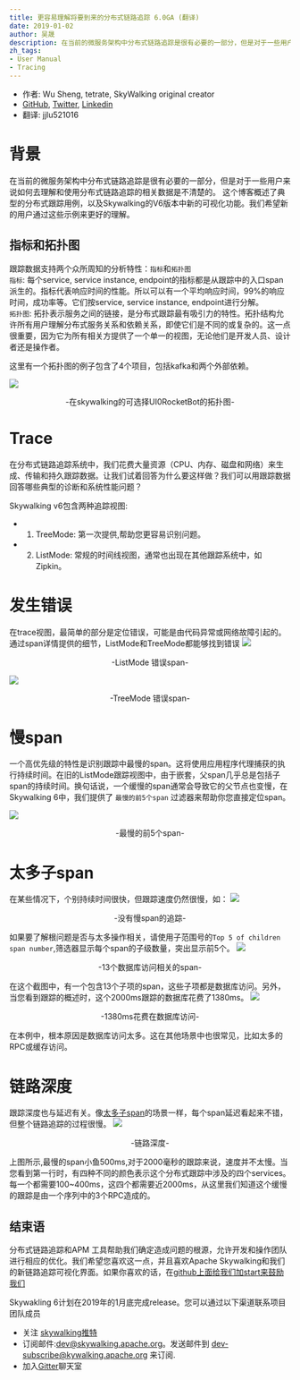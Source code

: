 ```yaml
---
title: 更容易理解将要到来的分布式链路追踪 6.0GA (翻译)
date: 2019-01-02
author: 吴晟
description: 在当前的微服务架构中分布式链路追踪是很有必要的一部分，但是对于一些用户来说如何去理解和使用分布式链路追踪的相关数据是不清楚的。这个博客概述了典型的分布式跟踪用例，以及 Skywalking 的 V6 版本中新的可视化功能。我们希望新的用户通过这些示例来更好的理解。
zh_tags:
- User Manual
- Tracing
---
```


- 作者: Wu Sheng, tetrate, SkyWalking original creator
- [GitHub](https://github.com/wu-sheng), [Twitter](https://x.com/wusheng1108), [Linkedin](https://www.linkedin.com/in/wusheng1108)
- 翻译: jjlu521016

# 背景

在当前的微服务架构中分布式链路追踪是很有必要的一部分，但是对于一些用户来说如何去理解和使用分布式链路追踪的相关数据是不清楚的。
这个博客概述了典型的分布式跟踪用例，以及Skywalking的V6版本中新的可视化功能。我们希望新的用户通过这些示例来更好的理解。

## 指标和拓扑图

跟踪数据支持两个众所周知的分析特性：`指标`和`拓扑图`  
`指标`: 每个service, service instance, endpoint的指标都是从跟踪中的入口span派生的。指标代表响应时间的性能。所以可以有一个平均响应时间，99%的响应时间，成功率等。它们按service, service instance, endpoint进行分解。  
`拓扑图`: 拓扑表示服务之间的链接，是分布式跟踪最有吸引力的特性。拓扑结构允许所有用户理解分布式服务关系和依赖关系，即使它们是不同的或复杂的。这一点很重要，因为它为所有相关方提供了一个单一的视图，无论他们是开发人员、设计者还是操作者。

这里有一个拓扑图的例子包含了4个项目，包括kafka和两个外部依赖。

![](0081Kckwly1gkl44oveesj31gr0u00u1.jpg)

<p align="center">-在skywalking的可选择UI0RocketBot的拓扑图-</p>

# Trace

在分布式链路追踪系统中，我们花费大量资源（CPU、内存、磁盘和网络）来生成、传输和持久跟踪数据。让我们试着回答为什么要这样做？我们可以用跟踪数据回答哪些典型的诊断和系统性能问题？  

Skywalking v6包含两种追踪视图:

+ 1. TreeMode: 第一次提供,帮助您更容易识别问题。
+ 2. ListMode: 常规的时间线视图，通常也出现在其他跟踪系统中，如Zipkin。

# 发生错误

在trace视图，最简单的部分是定位错误，可能是由代码异常或网络故障引起的。通过span详情提供的细节，ListMode和TreeMode都能够找到错误
![](0081Kckwly1gkl44lh09oj32ha0se42w.jpg)

<p align="center">-ListMode 错误span-</p>

![](0081Kckwly1gkl44kwl6nj31q20u0dl0.jpg)

<p align="center">-TreeMode 错误span-</p>

# 慢span

一个高优先级的特性是识别跟踪中最慢的span。这将使用应用程序代理捕获的执行持续时间。在旧的ListMode跟踪视图中，由于嵌套，父span几乎总是包括子span的持续时间。换句话说，一个缓慢的span通常会导致它的父节点也变慢，在Skywalking 6中，我们提供了 `最慢的前5个span` 过滤器来帮助你您直接定位span。

![](0081Kckwly1gkl44odek5j31sd0u0q8f.jpg)

<p align="center">-最慢的前5个span-</p>


# 太多子span

在某些情况下，个别持续时间很快，但跟踪速度仍然很慢，如：
![](0081Kckwly1gkl44mxmddj310i0lktbp.jpg)

<p align="center">-没有慢span的追踪-</p>

如果要了解根问题是否与太多操作相关，请使用子范围号的`Top 5 of children span number`,筛选器显示每个span的子级数量，突出显示前5个。
![](0081Kckwly1gkl44nbryhj31fa0tcafl.jpg)

<p align="center">-13个数据库访问相关的span-</p>

在这个截图中，有一个包含13个子项的span，这些子项都是数据库访问。另外，当您看到跟踪的概述时，这个2000ms跟踪的数据库花费了1380ms。
![](0081Kckwly1gkl44lzkbwj31040famyy.jpg)

<p align="center">-1380ms花费在数据库访问-</p>

在本例中，根本原因是数据库访问太多。这在其他场景中也很常见，比如太多的RPC或缓存访问。

# 链路深度

跟踪深度也与延迟有关。像[太多子span](#太多子span)的场景一样，每个span延迟看起来不错，但整个链路追踪的过程很慢。
![](0081Kckwly1gkl44nv4gfj32600u0q7a.jpg)

<p align="center">-链路深度-</p>

上图所示,最慢的span小鱼500ms,对于2000毫秒的跟踪来说，速度并不太慢。当您看到第一行时，有四种不同的颜色表示这个分布式跟踪中涉及的四个services。每一个都需要100~400ms，这四个都需要近2000ms，从这里我们知道这个缓慢的跟踪是由一个序列中的3个RPC造成的。

## 结束语

分布式链路追踪和APM 工具帮助我们确定造成问题的根源，允许开发和操作团队进行相应的优化。我们希望您喜欢这一点，并且喜欢Apache Skywalking和我们的新链路追踪可视化界面。如果你喜欢的话，在[github上面给我们加start来鼓励我们](https://github.com/apache/incubator-skywalking)

Skywakling 6计划在2019年的1月底完成release。您可以通过以下渠道联系项目团队成员

+ 关注 [skywalking推特](https://x.com/ASFSkyWalking)
+ 订阅邮件:dev@skywalking.apache.org。发送邮件到 dev-subscribe@kywalking.apache.org 来订阅.
+ 加入[Gitter](https://gitter.im/OpenSkywalking/Lobby)聊天室
